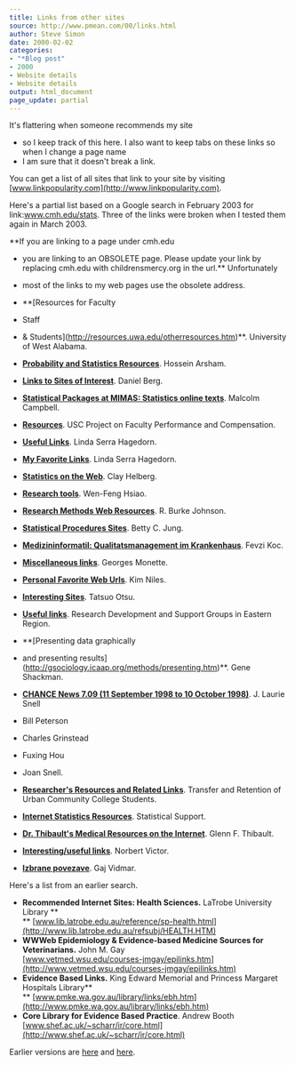 ```yaml
---
title: Links from other sites
source: http://www.pmean.com/00/links.html
author: Steve Simon
date: 2000-02-02
categories:
- "*Blog post"
- 2000
- Website details
- Website details
output: html_document
page_update: partial
---
```

It's flattering when someone recommends my site
- so I keep track of
this here. I also want to keep tabs on these links so when I change a
page name
- I am sure that it doesn't break a link.

You can get a list of all sites that link to your site by visiting
[www.linkpopularity.com](http://www.linkpopularity.com).

Here's a partial list based on a Google search in February 2003 for
link:www.cmh.edu/stats. Three of the links were broken when I tested
them again in March 2003.

**If you are linking to a page under cmh.edu
- you are linking to an
OBSOLETE page. Please update your link by replacing cmh.edu with
childrensmercy.org in the url.** Unfortunately
- most of the links to my
web pages use the obsolete address.

-   **[Resources for Faculty
- Staff
- &
    Students](http://resources.uwa.edu/otherresources.htm)**. University
    of West Alabama.
-   **[Probability and Statistics
    Resources](http://ubmail.ubalt.edu/~harsham/statistics/REFSTAT.HTM)**.
    Hossein Arsham.
-   **[Links to Sites of
    Interest](http://faculty.washington.edu/danberg/bergweb/links.htm)**.
    Daniel Berg.
-   **[Statistical Packages at MIMAS: Statistics online
    texts](http://www.mimas.ac.uk/stats/oltexts.html)**. Malcolm
    Campbell.
-   **[Resources](http://www.usc.edu/dept/education/fpc/resources.htm)**.
    USC Project on Faculty Performance and Compensation.
-   **[Useful
    Links](http://www-rcf.usc.edu/~lsh/EDHP580UsefulLinks.html)**. Linda
    Serra Hagedorn.
-   **[My Favorite Links](http://www-rcf.usc.edu/~lsh/Links.html)**.
    Linda Serra Hagedorn.
-   **[Statistics on the
    Web](http://my.execpc.com/~helberg/statistics.html)**. Clay Helberg.
-   **[Research
    tools](http://members.tripod.com/mis_nos/research_tools.htm)**.
    Wen-Feng Hsiao.
-   **[Research Methods Web
    Resources](http://www.southalabama.edu/coe/bset/johnson/resources.html)**. R.
    Burke Johnson.
-   **[Statistical Procedures
    Sites](http://www.bettycjung.net/Statfxs.htm)**. Betty C. Jung.
-   **[Medizininformatil: Qualitatsmanagement im
    Krankenhaus](http://www.medknowledge.de/fach/medizininformatik.htm)**.
    Fevzi Koc.
-   **[Miscellaneous
    links](http://www.math.yorku.ca/Who/Faculty/Monette/links.html)**.
    Georges Monette.
-   **[Personal Favorite Web
    Urls](http://la.znet.com/~sdsampe/knfav.htm)**. Kim Niles.
-   **[Interesting
    Sites](http://wwwbs.let.hokudai.ac.jp/~otsu/sites.html)**. Tatsuo
    Otsu.
-   **[Useful
    links](http://www.rdeastern.nhs.uk/rdsg/usefullinks.htm)**. Research
    Development and Support Groups in Eastern Region.
-   **[Presenting data graphically
- and presenting
    results](http://gsociology.icaap.org/methods/presenting.htm)**. Gene
    Shackman.
-   **[CHANCE News 7.09 (11 September 1998 to 10
    October 1998)](http://www.dartmouth.edu/~chance/chance_news/recent_news/chance_news_7.09.html)**. J.
    Laurie Snell
- Bill Peterson
- Charles Grinstead
- Fuxing Hou
- Joan
    Snell.
-   **[Researcher's Resources and Related
    Links](http://www.usc.edu/dept/education/truccs/TRUCCS_Resources.html)**.
    Transfer and Retention of Urban Community College Students.
-   **[Internet Statistics
    Resources](http://www.utexas.edu/cc/stat/world/General.html)**.
    Statistical Support.
-   **[Dr. Thibault's Medical Resources on the
    Internet](http://www.patientsafety.gov/thibault.html)**. Glenn F.
    Thibault.
-   **[Interesting/useful
    links](http://www.biometrie.uni-heidelberg.de/mb/nuezlichelinks.htm)**.
    Norbert Victor.
-   **[Izbrane
    povezave](http://www.mf.uni-lj.si/ibmi/povezave/povezave.html)**.
    Gaj Vidmar.

Here's a list from an earlier search.

-   **Recommended Internet Sites: Health Sciences.** LaTrobe University
    Library **\
    **
    [www.lib.latrobe.edu.au/reference/sp-health.html](http://www.lib.latrobe.edu.au/refsubj/HEALTH.HTM)
-   **WWWeb Epidemiology & Evidence-based Medicine Sources for
    Veterinarians.** John M. Gay\
    [www.vetmed.wsu.edu/courses-jmgay/epilinks.htm](http://www.vetmed.wsu.edu/courses-jmgay/epilinks.htm)
-   **Evidence Based Links.** King Edward Memorial and Princess Margaret
    Hospitals Library**\
    **
    [www.pmke.wa.gov.au/library/links/ebh.htm](http://www.pmke.wa.gov.au/library/links/ebh.htm)
-   **Core Library for Evidence Based Practice**. Andrew Booth\
    [www.shef.ac.uk/~scharr/ir/core.html](http://www.shef.ac.uk/~scharr/ir/core.html)

Earlier versions are [here][sim1] and [here][sim2].
 
[sim1]: http://www.pmean.com/00/links.html
[sim2]: http://new.pmean.com/links-from-outside/
 
